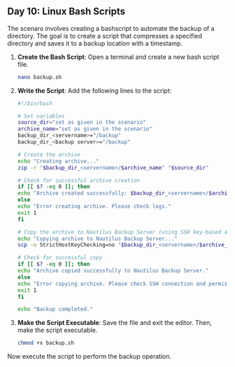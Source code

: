 ## Day 10: Linux Bash Scripts

The scenaro involves creating a bashscript to automate the backup of a directory. The goal is to create a script that compresses a specified directory and saves it to a backup location with a timestamp.

1. **Create the Bash Script**:
    Open a terminal and create a new bash script file.

    ```bash
    nano backup.sh
    ```
2. **Write the Script**:
    Add the following lines to the script:
    ```bash
    #!/bin/bash

    # Set variables
    source_dir="set as given in the scenario"
    archive_name="set as given in the scenario"
    backup_dir_<servername>="/backup"
    backup_dir_<backup server>="/backup"

    # Create the archive
    echo "Creating archive..."
    zip -r "$backup_dir_<servername>/$archive_name" "$source_dir"

    # Check for successful archive creation
    if [[ $? -eq 0 ]]; then
    echo "Archive created successfully: $backup_dir_<servername>/$archive_name"
    else
    echo "Error creating archive. Please check logs."
    exit 1
    fi

    # Copy the archive to Nautilus Backup Server (using SSH key-based authentication)
    echo "Copying archive to Nautilus Backup Server..."
    scp -o StrictHostKeyChecking=no "$backup_dir_<servername>/$archive_name" user@<nautilus_server_ip>:"$backup_dir_nautilus"

    # Check for successful copy
    if [[ $? -eq 0 ]]; then
    echo "Archive copied successfully to Nautilus Backup Server."
    else
    echo "Error copying archive. Please check SSH connection and permissions."
    exit 1
    fi

    echo "Backup completed."
    ```

3. **Make the Script Executable**:
    Save the file and exit the editor. Then, make the script executable.
    ```bash
    chmod +x backup.sh
    ```

Now execute the script to perform the backup operation.